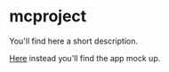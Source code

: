 # mcproject

You'll find here a short description.

[Here](https://miro.com/app/board/o9J_lrD5QsU=/?invite_link_id=29730948868) instead you'll find the app mock up. 
